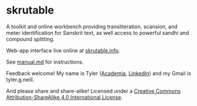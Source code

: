 # skrutable

A toolkit and online workbench providing 
transliteration, scansion, and meter identification for Sanskrit text,
as well access to powerful sandhi and compound splitting.

Web-app interface live online at [skrutable.info](https://www.skrutable.info).

See [manual.md](./manual.md) for instructions.

Feedback welcome!
My name is Tyler 
([Academia](https://uni-leipzig1.academia.edu/TylerNeill),
[LinkedIn](https://www.linkedin.com/in/tyler-g-neill/))
and my Gmail is tyler.g.neill. 

And please share and share-alike! Licensed under a [Creative Commons Attribution-ShareAlike 4.0 International License](https://creativecommons.org/licenses/by-sa/4.0/).